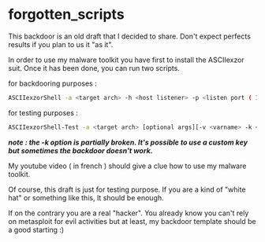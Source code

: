 # forgotten_scripts

This backdoor is an old draft that I decided to share. Don't expect perfects results if you plan to us it "as it".

In order to use my malware toolkit you have first to install the ASCIIexzor suit. Once it has been done, you can run two scripts.

for backdooring purposes :
```bash
ASCIIexzorShell -a <target arch> -h <host listener> -p <listen port ( 1337 - 50000 )> [optional args][-v <varname> -k <xor key>]
```
for testing purposes : 
```bash
ASCIIexzorShell-Test -a <target arch> [optional args][-v <varname> -k <xor key>]
```

***note : the -k option is partially broken. It's possible to use a custom key but sometimes the backdoor doesn't work.***

My youtube video ( in french ) should give a clue how to use my malware toolkit. 

Of course, this draft is just for testing purpose. 
If you are a kind of "white hat" or something like this, It should be enough.

If on the contrary you are a real "hacker". You already know you can't rely on metasploit for evil activities but at least, my backdoor template should be a good starting :) 
